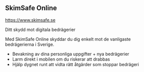 ## SkimSafe Online

https://www.skimsafe.se

Ditt skydd mot digitala bedrägerier

Med SkimSafe Online skyddar du dig enkelt mot de vanligaste bedrägerierna i Sverige. 

- Bevakning av dina personliga uppgifter + nya bedrägerier
- Larm direkt i mobilen om du riskerar att drabbas
- Hjälp dygnet runt att vidta rätt åtgärder som stoppar bedrägeri
